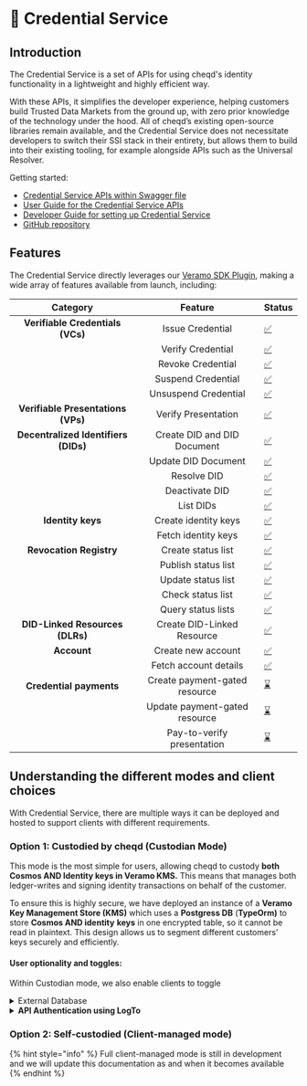 # 🔁 Credential Service

## Introduction

The Credential Service is a set of APIs for using cheqd's identity functionality in a lightweight and highly efficient way.&#x20;

With these APIs, it simplifies the developer experience, helping customers build Trusted Data Markets from the ground up, with zero prior knowledge of the technology under the hood. All of cheqd’s existing open-source libraries remain available, and the Credential Service does not necessitate developers to switch their SSI stack in their entirety, but allows them to build into their existing tooling, for example alongside APIs such as the Universal Resolver.

Getting started:

* [Credential Service APIs within Swagger file](https://credential-service.cheqd.net/swagger/)
* [User Guide for the Credential Service APIs](user-guide.md)
* [Developer Guide for setting up Credential Service](developer-guide.md)
* [GitHub repository](https://github.com/cheqd/credential-service)

## Features

The Credential Service directly leverages our [Veramo SDK Plugin](https://github.com/cheqd/did-provider-cheqd), making a wide array of features available from launch, including:

|               Category               |            Feature            | Status                                         |
| :----------------------------------: | :---------------------------: | ---------------------------------------------- |
|   **Verifiable Credentials (VCs)**   |        Issue Credential       | [✅](https://emojipedia.org/check-mark-button/) |
|                                      |       Verify Credential       | [✅](https://emojipedia.org/check-mark-button/) |
|                                      |       Revoke Credential       | [✅](https://emojipedia.org/check-mark-button/) |
|                                      |       Suspend Credential      | [✅](https://emojipedia.org/check-mark-button/) |
|                                      |      Unsuspend Credential     | [✅](https://emojipedia.org/check-mark-button/) |
|  **Verifiable Presentations (VPs)**  |      Verify Presentation      | [✅](https://emojipedia.org/check-mark-button/) |
| **Decentralized Identifiers (DIDs)** |  Create DID and DID Document  | [✅](https://emojipedia.org/check-mark-button/) |
|                                      |      Update DID Document      | [✅](https://emojipedia.org/check-mark-button/) |
|                                      |          Resolve DID          | [✅](https://emojipedia.org/check-mark-button/) |
|                                      |         Deactivate DID        | [✅](https://emojipedia.org/check-mark-button/) |
|                                      |           List DIDs           | [✅](https://emojipedia.org/check-mark-button/) |
|           **Identity keys**          |      Create identity keys     | [✅](https://emojipedia.org/check-mark-button/) |
|                                      |      Fetch identity keys      | [✅](https://emojipedia.org/check-mark-button/) |
|        **Revocation Registry**       |       Create status list      | [✅](https://emojipedia.org/check-mark-button/) |
|                                      |      Publish status list      | [✅](https://emojipedia.org/check-mark-button/) |
|                                      |       Update status list      | [✅](https://emojipedia.org/check-mark-button/) |
|                                      |       Check status list       | [✅](https://emojipedia.org/check-mark-button/) |
|                                      |       Query status lists      | [✅](https://emojipedia.org/check-mark-button/) |
|    **DID-Linked Resources (DLRs)**   |   Create DID-Linked Resource  | [✅](https://emojipedia.org/check-mark-button/) |
|              **Account**             |       Create new account      | [✅](https://emojipedia.org/check-mark-button/) |
|                                      |     Fetch account details     | [✅](https://emojipedia.org/check-mark-button/) |
|        **Credential payments**       | Create payment-gated resource | [⌛](https://emojipedia.org/hourglass-done/)    |
|                                      | Update payment-gated resource | [⌛](https://emojipedia.org/hourglass-done/)    |
|                                      |   Pay-to-verify presentation  | [⌛](https://emojipedia.org/hourglass-done/)    |

## Understanding the different modes and client choices

With Credential Service, there are multiple ways it can be deployed and hosted to support clients with different requirements.&#x20;

### Option 1: Custodied by cheqd (Custodian Mode)

This mode is the most simple for users, allowing cheqd to custody **both Cosmos AND Identity keys in Veramo KMS.** This means that manages both ledger-writes and signing identity transactions on behalf of the customer.

To ensure this is highly secure, we have deployed an instance of a **Veramo Key Management Store (KMS)** which uses a **Postgress DB** (**TypeOrm)** to store **Cosmos AND identity** **keys** in one encrypted table, so  it cannot be read in plaintext. This design allows us to segment different customers' keys securely and efficiently.

#### User optionality and toggles:

Within Custodian mode, we also enable clients to toggle

<details>

<summary>External Database</summary>



Clients are able to choose whether to use our default database for storing keys or utilise their own database.&#x20;

By default, `ENABLE_EXTERNAL_DB` is set to off/`false`. To enable external Veramo KMS database, set `ENABLE_EXTERNAL_DB` to `true`, then define below environment variables in `.env` file:

1. `EXTERNAL_DB_CONNECTION_URL`: PostgreSQL database connection URL, e.g. `postgres://<user>:<password>@<host>:<port>/<database>`.
2. `EXTERNAL_DB_ENCRYPTION_KEY`: Secret key used to encrypt the Veramo key-specific database tables. This adds a layer of protection by not storing the database in plaintext.
3. `EXTERNAL_DB_CERTIFICATE`: Custom CA certificate required to connect to the database (optional).

</details>

<details>

<summary><strong>API Authentication using LogTo</strong></summary>

By default, the application **has API authentication disabled** (which can be changed in configuration). If, however, you'd like to run the app with API authentication features, the following variables need to be configured.

We use a self-hosted version of [LogTo](https://logto.io/), which supports OpenID Connect. Theoretically, these values could also be replaced with [LogTo Cloud](http://cloud.logto.io/) or any other OpenID Connect identity provider.

By default, `ENABLE_AUTHENTICATION` is set to off/`false`. To enable external Veramo KMS database, set `ENABLE_AUTHENTICATION` to `true`, then define below environment variables in `.env` file:

1. **Endpoints**
   1. `LOGTO_ENDPOINT`: API endpoint for LogTo server
   2. `LOGTO_DEFAULT_RESOURCE_URL`: Root of API resources in this application to be guarded. (Default: `http://localhost:3000/api` on localhost.)
   3. `LOGTO_MANAGEMENT_API`: URL of management API for LogTo (default is `https://default.logto.app/api`)
   4. `CORS_ALLOWED_ORIGINS`: CORS allowed origins used in the app
2. **User-facing APIs**
   1. `LOGTO_APP_ID`: Application ID for the Credential Service application in LogTo. This can be set up as type "Traditional Web"
   2. `LOGTO_APP_SECRET`: Application secret associated with App ID above.
3. **Machine-to-machine backend APIs**
   1. `LOGTO_M2M_APP_ID`: Application ID for machine-to-machine application in LogTo. This is used for elevated management APIs within LogTo.
   2. `LOGTO_M2M_APP_SECRET`: Application secret
4. **Default role update using** [**LogTo webhooks**](https://docs.logto.io/next/docs/recipes/webhooks/): LogTo supports webhooks to fire of requests to an API when it detects certain actions/changes. If you want to automatically assign a role to users, a webhook is recommended to be setup for firing off whenever there's a new account created, or a new sign-in.
   1. `LOGTO_DEFAULT_ROLE_ID`: LogTo Role ID for the default role to put new users into.
   2. `LOGTO_WEBHOOK_SECRET`: Webhook secret to authenticate incoming webhook requests from LogTo.
5. **Miscellaneous**
   1. `DEFAULT_CUSTOMER_ID`: Customer/user in LogTo to use for unauthenticated users
   2. `COOKIE_SECRET`: Secret for cookie encryption.

</details>

### Option 2: Self-custodied (Client-managed mode)

{% hint style="info" %}
Full client-managed mode is still in development and we will update this documentation as and when it becomes available
{% endhint %}

